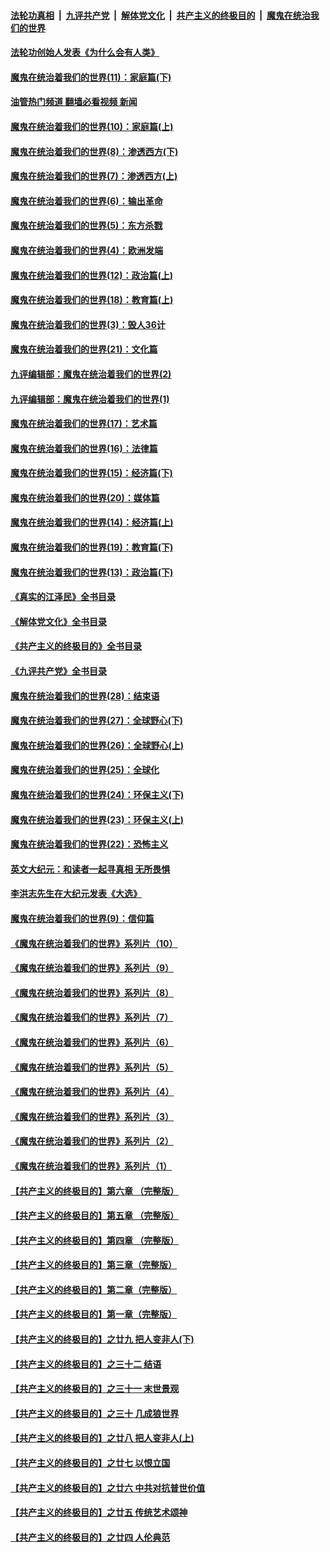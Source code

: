 ####  [法轮功真相](../../../../basic/blob/master/README.md?t=04141611) &nbsp;|&nbsp; [九评共产党](../../../../9ping.md/blob/master/README.md?t=04141611) &nbsp;|&nbsp; [解体党文化](../../../../jtdwh.md/blob/master/README.md?t=04141611)  &nbsp;|&nbsp; [共产主义的终极目的](../../../../gczydzjmd.md/blob/master/README.md?t=04141611) &nbsp;|&nbsp; [魔鬼在统治我们的世界](../../../../mgztzwmdsj.md/blob/master/README.md?t=04141611) 

#### [法轮功创始人发表《为什么会有人类》](../pages/nsc422/n13912117.md?t=04141611) 

#### [魔鬼在统治着我们的世界(11)：家庭篇(下)](../pages/nsc422/n10440961.md?t=04141611) 

#### [油管热门频道 翻墙必看视频 新闻](http://129.146.143.75:81/youtube.html?04141611)

#### [魔鬼在统治着我们的世界(10)：家庭篇(上)](../pages/nsc422/n10435448.md?t=04141611) 

#### [魔鬼在统治着我们的世界(8)：渗透西方(下)](../pages/nsc422/n10429603.md?t=04141611) 

#### [魔鬼在统治着我们的世界(7)：渗透西方(上)](../pages/nsc422/n10426013.md?t=04141611) 

#### [魔鬼在统治着我们的世界(6)：输出革命](../pages/nsc422/n10421536.md?t=04141611) 

#### [魔鬼在统治着我们的世界(5)：东方杀戮](../pages/nsc422/n10417707.md?t=04141611) 

#### [魔鬼在统治着我们的世界(4)：欧洲发端](../pages/nsc422/n10414890.md?t=04141611) 

#### [魔鬼在统治着我们的世界(12)：政治篇(上)](../pages/nsc422/n10444576.md?t=04141611) 

#### [魔鬼在统治着我们的世界(18)：教育篇(上)](../pages/nsc422/n10526970.md?t=04141611) 

#### [魔鬼在统治着我们的世界(3)：毁人36计](../pages/nsc422/n10411583.md?t=04141611) 

#### [魔鬼在统治着我们的世界(21)：文化篇](../pages/nsc422/n10597706.md?t=04141611) 

#### [九评编辑部：魔鬼在统治着我们的世界(2)](../pages/nsc422/n10410036.md?t=04141611) 

#### [九评编辑部：魔鬼在统治着我们的世界(1)](../pages/nsc422/n10406825.md?t=04141611) 

#### [魔鬼在统治着我们的世界(17)：艺术篇](../pages/nsc422/n10499093.md?t=04141611) 

#### [魔鬼在统治着我们的世界(16)：法律篇](../pages/nsc422/n10485969.md?t=04141611) 

#### [魔鬼在统治着我们的世界(15)：经济篇(下)](../pages/nsc422/n10469975.md?t=04141611) 

#### [魔鬼在统治着我们的世界(20)：媒体篇](../pages/nsc422/n10586579.md?t=04141611) 

#### [魔鬼在统治着我们的世界(14)：经济篇(上)](../pages/nsc422/n10457370.md?t=04141611) 

#### [魔鬼在统治着我们的世界(19)：教育篇(下)](../pages/nsc422/n10564808.md?t=04141611) 

#### [魔鬼在统治着我们的世界(13)：政治篇(下)](../pages/nsc422/n10448270.md?t=04141611) 

#### [《真实的江泽民》全书目录](../pages/nsc422/n13721399.md?t=04141611) 

#### [《解体党文化》全书目录](../pages/nsc422/n13721157.md?t=04141611) 

#### [《共产主义的终极目的》全书目录](../pages/nsc422/n13721048.md?t=04141611) 

#### [《九评共产党》全书目录](../pages/nsc422/n13708085.md?t=04141611) 

#### [魔鬼在统治着我们的世界(28)：结束语](../pages/nsc422/n10936246.md?t=04141611) 

#### [魔鬼在统治着我们的世界(27)：全球野心(下)](../pages/nsc422/n10928319.md?t=04141611) 

#### [魔鬼在统治着我们的世界(26)：全球野心(上)](../pages/nsc422/n10900318.md?t=04141611) 

#### [魔鬼在统治着我们的世界(25)：全球化](../pages/nsc422/n10788205.md?t=04141611) 

#### [魔鬼在统治着我们的世界(24)：环保主义(下)](../pages/nsc422/n10695307.md?t=04141611) 

#### [魔鬼在统治着我们的世界(23)：环保主义(上)](../pages/nsc422/n10688613.md?t=04141611) 

#### [魔鬼在统治着我们的世界(22)：恐怖主义](../pages/nsc422/n10614727.md?t=04141611) 

#### [英文大纪元：和读者一起寻真相 无所畏惧](../pages/nsc422/n12542027.md?t=04141611) 

#### [李洪志先生在大纪元发表《大选》](../pages/nsc422/n12534746.md?t=04141611) 

#### [魔鬼在统治着我们的世界(9)：信仰篇](../pages/nsc422/n10432159.md?t=04141611) 

#### [《魔鬼在统治着我们的世界》系列片（10）](../pages/nsc422/n12292670.md?t=04141611) 

#### [《魔鬼在统治着我们的世界》系列片（9）](../pages/nsc422/n12290859.md?t=04141611) 

#### [《魔鬼在统治着我们的世界》系列片（8）](../pages/nsc422/n12287445.md?t=04141611) 

#### [《魔鬼在统治着我们的世界》系列片（7）](../pages/nsc422/n12283425.md?t=04141611) 

#### [《魔鬼在统治着我们的世界》系列片（6）](../pages/nsc422/n12282314.md?t=04141611) 

#### [《魔鬼在统治着我们的世界》系列片（5）](../pages/nsc422/n12281419.md?t=04141611) 

#### [《魔鬼在统治着我们的世界》系列片（4）](../pages/nsc422/n12274024.md?t=04141611) 

#### [《魔鬼在统治着我们的世界》系列片（3）](../pages/nsc422/n12271322.md?t=04141611) 

#### [《魔鬼在统治着我们的世界》系列片（2）](../pages/nsc422/n12269049.md?t=04141611) 

#### [《魔鬼在统治着我们的世界》系列片（1）](../pages/nsc422/n12267575.md?t=04141611) 

#### [【共产主义的终极目的】第六章 （完整版）](../pages/nsc422/n11428913.md?t=04141611) 

#### [【共产主义的终极目的】第五章 （完整版）](../pages/nsc422/n11428912.md?t=04141611) 

#### [【共产主义的终极目的】第四章 （完整版）](../pages/nsc422/n11428907.md?t=04141611) 

#### [【共产主义的终极目的】第三章（完整版）](../pages/nsc422/n11428848.md?t=04141611) 

#### [【共产主义的终极目的】第二章（完整版）](../pages/nsc422/n11428831.md?t=04141611) 

#### [【共产主义的终极目的】第一章（完整版）](../pages/nsc422/n11417651.md?t=04141611) 

#### [【共产主义的终极目的】之廿九 把人变非人(下)](../pages/nsc422/n11344140.md?t=04141611) 

#### [【共产主义的终极目的】之三十二 结语](../pages/nsc422/n11360535.md?t=04141611) 

#### [【共产主义的终极目的】之三十一 末世景观](../pages/nsc422/n11351129.md?t=04141611) 

#### [【共产主义的终极目的】之三十 几成狼世界](../pages/nsc422/n11348280.md?t=04141611) 

#### [【共产主义的终极目的】之廿八 把人变非人(上)](../pages/nsc422/n11340492.md?t=04141611) 

#### [【共产主义的终极目的】之廿七 以恨立国](../pages/nsc422/n11336944.md?t=04141611) 

#### [【共产主义的终极目的】之廿六 中共对抗普世价值](../pages/nsc422/n11324785.md?t=04141611) 

#### [【共产主义的终极目的】之廿五 传统艺术颂神](../pages/nsc422/n11296396.md?t=04141611) 

#### [【共产主义的终极目的】之廿四 人伦典范](../pages/nsc422/n11296397.md?t=04141611) 

<img src='http://gfw-breaker.win/goodnews/indexes/nsc422.md' width='0px' height='0px'/>
